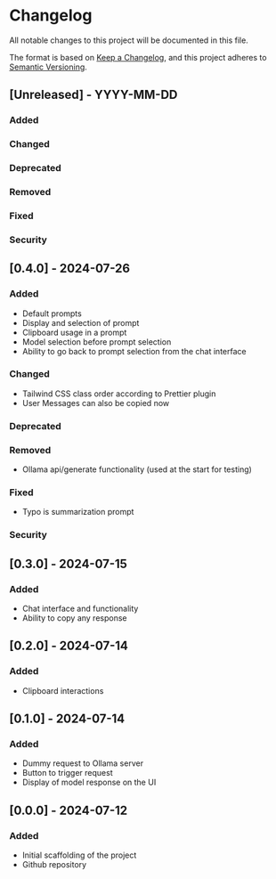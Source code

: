# Changelog

All notable changes to this project will be documented in this file.

The format is based on [Keep a Changelog](https://keepachangelog.com/en/1.1.0/),
and this project adheres to [Semantic Versioning](https://semver.org/spec/v2.0.0.html).

## [Unreleased] - YYYY-MM-DD

### Added

### Changed

### Deprecated

### Removed

### Fixed

### Security

## [0.4.0] - 2024-07-26

### Added

- Default prompts
- Display and selection of prompt
- Clipboard usage in a prompt
- Model selection before prompt selection
- Ability to go back to prompt selection from the chat interface

### Changed

- Tailwind CSS class order according to Prettier plugin
- User Messages can also be copied now

### Deprecated

### Removed

- Ollama api/generate functionality (used at the start for testing)

### Fixed

- Typo is summarization prompt

### Security

## [0.3.0] - 2024-07-15

### Added

- Chat interface and functionality
- Ability to copy any response

## [0.2.0] - 2024-07-14

### Added

- Clipboard interactions

## [0.1.0] - 2024-07-14

### Added

- Dummy request to Ollama server
- Button to trigger request
- Display of model response on the UI

## [0.0.0] - 2024-07-12

### Added

- Initial scaffolding of the project
- Github repository
